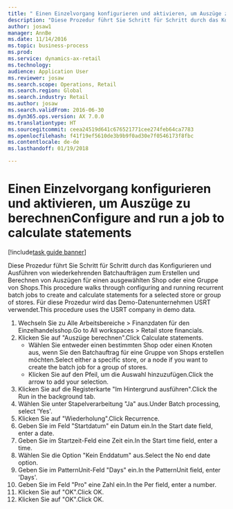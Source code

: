 ```yaml
--- 
title: " Einen Einzelvorgang konfigurieren und aktivieren, um Auszüge zu berechnen"
description: "Diese Prozedur führt Sie Schritt für Schritt durch das Konfigurieren und Ausführen von wiederkehrenden Batchaufträgen zum Erstellen und Berechnen von Auszügen für einen ausgewählten Shop oder eine Gruppe von Shops."
author: josaw1
manager: AnnBe
ms.date: 11/14/2016
ms.topic: business-process
ms.prod: 
ms.service: dynamics-ax-retail
ms.technology: 
audience: Application User
ms.reviewer: josaw
ms.search.scope: Operations, Retail
ms.search.region: Global
ms.search.industry: Retail
ms.author: josaw
ms.search.validFrom: 2016-06-30
ms.dyn365.ops.version: AX 7.0.0
ms.translationtype: HT
ms.sourcegitcommit: ceea24519d641c676521771cee274feb64ca7783
ms.openlocfilehash: f41f19ef5610de3b9b9f0ad30e7f0546173f8fbc
ms.contentlocale: de-de
ms.lasthandoff: 01/19/2018

---
```

# <a name="configure-and-run-a-job-to-calculate-statements"></a><span data-ttu-id="371ab-103"> Einen Einzelvorgang konfigurieren und aktivieren, um Auszüge zu berechnen</span><span class="sxs-lookup"><span data-stu-id="371ab-103">Configure and run a job to calculate statements</span></span>

[!include[task guide banner](../includes/task-guide-banner.md)]

<span data-ttu-id="371ab-104">Diese Prozedur führt Sie Schritt für Schritt durch das Konfigurieren und Ausführen von wiederkehrenden Batchaufträgen zum Erstellen und Berechnen von Auszügen für einen ausgewählten Shop oder eine Gruppe von Shops.</span><span class="sxs-lookup"><span data-stu-id="371ab-104">This procedure walks through configuring and running recurrent batch jobs to create and calculate statements for a selected store or group of stores.</span></span> <span data-ttu-id="371ab-105">Für diese Prozedur wird das Demo-Datenunternehmen USRT verwendet.</span><span class="sxs-lookup"><span data-stu-id="371ab-105">This procedure uses the USRT company in demo data.</span></span>

1. <span data-ttu-id="371ab-106">Wechseln Sie zu Alle Arbeitsbereiche > Finanzdaten für den Einzelhandelsshop.</span><span class="sxs-lookup"><span data-stu-id="371ab-106">Go to All workspaces > Retail store financials.</span></span>
2. <span data-ttu-id="371ab-107">Klicken Sie auf "Auszüge berechnen".</span><span class="sxs-lookup"><span data-stu-id="371ab-107">Click Calculate statements.</span></span>
    * <span data-ttu-id="371ab-108">Wählen Sie entweder einen bestimmten Shop oder einen Knoten aus, wenn Sie den Batchauftrag für eine Gruppe von Shops erstellen möchten.</span><span class="sxs-lookup"><span data-stu-id="371ab-108">Select either a specific store, or a node if you want to create the batch job for a group of stores.</span></span>  
    * <span data-ttu-id="371ab-109">Klicken Sie auf den Pfeil, um die Auswahl hinzuzufügen.</span><span class="sxs-lookup"><span data-stu-id="371ab-109">Click the arrow to add your selection.</span></span>  
3. <span data-ttu-id="371ab-110">Klicken Sie auf die Registerkarte "Im Hintergrund ausführen".</span><span class="sxs-lookup"><span data-stu-id="371ab-110">Click the Run in the background tab.</span></span>
4. <span data-ttu-id="371ab-111">Wählen Sie unter Stapelverarbeitung "Ja" aus.</span><span class="sxs-lookup"><span data-stu-id="371ab-111">Under Batch processing, select 'Yes'.</span></span>
5. <span data-ttu-id="371ab-112">Klicken Sie auf "Wiederholung".</span><span class="sxs-lookup"><span data-stu-id="371ab-112">Click Recurrence.</span></span>
6. <span data-ttu-id="371ab-113">Geben Sie im Feld "Startdatum" ein Datum ein.</span><span class="sxs-lookup"><span data-stu-id="371ab-113">In the Start date field, enter a date.</span></span>
7. <span data-ttu-id="371ab-114">Geben Sie im Startzeit-Feld eine Zeit ein.</span><span class="sxs-lookup"><span data-stu-id="371ab-114">In the Start time field, enter a time.</span></span>
8. <span data-ttu-id="371ab-115">Wählen Sie die Option "Kein Enddatum" aus.</span><span class="sxs-lookup"><span data-stu-id="371ab-115">Select the No end date option.</span></span>
9. <span data-ttu-id="371ab-116">Geben Sie im PatternUnit-Feld "Days" ein.</span><span class="sxs-lookup"><span data-stu-id="371ab-116">In the PatternUnit field, enter 'Days'.</span></span>
10. <span data-ttu-id="371ab-117">Geben Sie im Feld "Pro" eine Zahl ein.</span><span class="sxs-lookup"><span data-stu-id="371ab-117">In the Per field, enter a number.</span></span>
11. <span data-ttu-id="371ab-118">Klicken Sie auf "OK".</span><span class="sxs-lookup"><span data-stu-id="371ab-118">Click OK.</span></span>
12. <span data-ttu-id="371ab-119">Klicken Sie auf "OK".</span><span class="sxs-lookup"><span data-stu-id="371ab-119">Click OK.</span></span>



